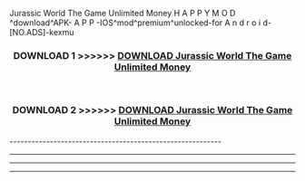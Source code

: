  Jurassic World The Game Unlimited Money  H A P P Y M O D ^download^APK- A P P -IOS^mod^premium^unlocked-for A n d r o i d-[NO.ADS]-kexmu



<div align="center">

<h3>DOWNLOAD 1 >>>>>> <a href="https://en-mod.web.app/?en= Jurassic World The Game Unlimited Money ">DOWNLOAD Jurassic World The Game Unlimited Money  </a></h3><br>

<h3>DOWNLOAD 2 >>>>>> <a href="https://en-mod.web.app/?en= Jurassic World The Game Unlimited Money ">DOWNLOAD Jurassic World The Game Unlimited Money  </a></h3>

</div>
----------------------------------------------------------

----------------------------------------------------------

----------------------------------------------------------

----------------------------------------------------------



